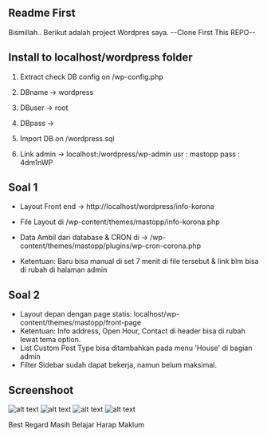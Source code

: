 ## Readme First
Bismillah..
Berikut adalah project Wordpres saya.
--Clone First This REPO--

## Install to localhost/wordpress folder
1. Extract
check DB config on /wp-config.php
2. DBname -> wordpress
3. DBuser -> root
4. DBpass -> 

5. Import DB on /wordpress.sql

6. Link admin -> localhost:/wordpress/wp-admin
usr : mastopp
pass : 4dm1nWP


## Soal 1
- Layout Front end -> http://localhost/wordpress/info-korona
- File Layout di /wp-content/themes/mastopp/info-korona.php

- Data Ambil dari database & CRON di -> /wp-content/themes/mastopp/plugins/wp-cron-corona.php
- Ketentuan: Baru bisa manual di set 7 menit di file tersebut & link blm bisa di rubah di halaman admin



## Soal 2 
- Layout depan dengan page statis: localhost/wp-content/themes/mastopp/front-page
- Ketentuan: Info address, Open Hour, Contact di header bisa di rubah lewat tema option.
- List Custom Post Type bisa ditambahkan pada menu 'House' di bagian admin
- Filter Sidebar sudah dapat bekerja, namun belum maksimal.

## Screenshoot
![alt text](https://github.com/mastopp/wordpress/blob/main/front.png?raw=true)
![alt text](https://github.com/mastopp/wordpress/blob/main/info-korona.png?raw=true)
![alt text](https://github.com/mastopp/wordpress/blob/main/detail.png?raw=true)
![alt text](https://github.com/mastopp/wordpress/blob/main/admin.png?raw=true)

Best Regard 
Masih Belajar Harap Maklum